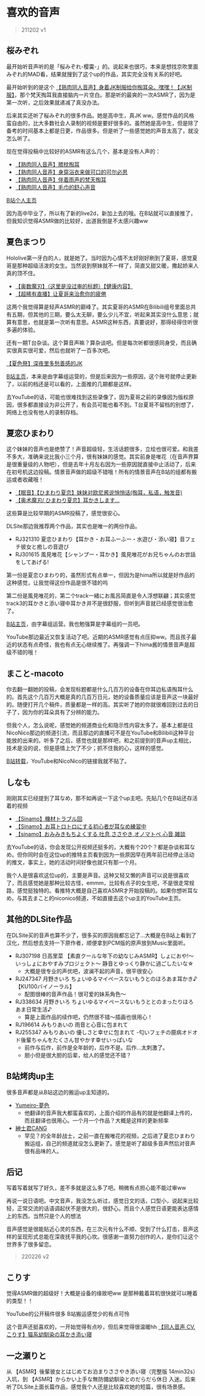 # 喜欢的音声

> 211202 v1

## 桜みぞれ

最开始听音声听的是「桜みぞれ-樱霙-」的。说起来也很巧，本来是想找京吹里面みぞれ的MAD看，结果就搜到了这个up的作品，其实完全没有关系的好吧。

最开始听到的是这个 [【熟肉同人音声】身着JK制服给你掏耳朵。嘿嘿！【JK制服】](https://www.bilibili.com/video/BV1x54y197rL)，那个梵天掏耳我直接脑内一片空白。那是听的最爽的一次ASMR了，因为是第一次听，之后效果就递减了真没办法。

后来其实还听了桜みぞれ的很多作品。她是高中生，真JK ww。感觉作品的风格蛮自由的，比大多数社会人录制的视频是要好很多的。虽然她是高中生，但是除了备考的时间基本上都是日更，作品很多。但是听了一些感觉她的声音太高了，就没怎么听了。

现在觉得投稿中比较好的ASMR有这么几个，基本是没有人声的：

- [【熟肉同人音声】膝枕掏耳](https://www.bilibili.com/video/BV16p4y1v7Kd)
- [【熟肉同人音声】身穿浴衣来做可口的可尔必思](https://www.bilibili.com/video/BV1y54y1e7dk)
- [【熟肉同人音声】伴着雨声的梵天掏耳](https://www.bilibili.com/video/BV1pz4y1y7D4)
- [【熟肉同人音声】毛巾的舒心声音](https://www.bilibili.com/video/BV1254y1r7WM)

[B站个人主页](https://space.bilibili.com/431043889)

因为高中毕业了，所以有了新的live2d，新加上去的哦。在B站就可以直接推了，但我知识觉得ASMR做的比较好，出道我倒是不太感兴趣ww

## 夏色まつり

Hololive第一牙白的人，就是她了。当时因为心情不太好刚好刷到了夏哥，感觉夏哥是那种超级活泼的女生。当然说到祭妹就不一样了，简直又甜又暖，撒起娇来人真的顶不住。

- [【奥数魔刃】（这里是没过审的标题）【健康内容】](https://www.bilibili.com/video/BV1H4411t7Hm)
- [【超稀有直播】让夏哥来治愈你的疲倦](https://www.bilibili.com/video/BV1vJ411q79P)

这两个我觉得算是轻声ASMR的巅峰了。其实夏哥的ASMR在Bilibili组号里面总共有五期，但其他的三期，要么太无聊，要么少儿不宜，听起来其实没什么意思；就算有意思，也就是第一次听有意思。ASMR这种东西，真要说好，那得经得住听很多遍的体验。

还有一期T台杂谈。这个算音声嘛？算杂谈吧。但是每次听都很感同身受，而且确实很真实很可爱，然后也就听了一百多次吧。

[【夏色祭】深夜里多愁善感的JK](https://www.bilibili.com/video/BV1yJ411c7U6)

[B站主页](https://space.bilibili.com/336731767)，本来是由字幕组运营的，但是后来因为一些原因，这个账号就停止更新了，以前的档还是可以看的，上面推的几期都是这样。

去YouTube的话，可能也很难找到这些录像了，因为夏哥之前的录像因为版权原因，很多都直接设为非公开了，有会员可能也看不到。T台夏哥不留档的别想了，网络上也没有他人的录制存档。

## 夏恋ひまわり

这个妹妹的音声也是绝赞了！声音超级轻，生活话题很多，立绘也很可爱。和我差不多大，准确来说比我小三个月，很有妹妹的感觉。其实前身是唯花（在音声界算是很重量级的人物吧），但是去年十月左右因为一些原因就直接中止活动了，后来在初号机这边投稿。情景音声做的超级不错哦！所有的情景音声在B站的组都有搬运或者收藏哦！

- [【眠音】【ひまわり夏恋】妹妹对欧尼酱说悄悄话(掏耳，私语，触发音)](https://www.bilibili.com/video/BV1bx411X7Z9)
- [【奥术魔刃/ ひまわり夏恋】耳かきします...](https://www.bilibili.com/video/BV1xJ411w7xA)

这些算是比较早期的ASMR投稿了，感觉很安心。

DLSite那边我推荐两个作品，其实也是唯一的两份作品。

- RJ321310 夏恋ひまわり【耳かき・お耳ふーふー・水遊び・添い寝】音フェチ彼女と癒しの音遊び
- RJ301615 風見唯花【シャンプー・耳かき】風見唯花がお兄ちゃんのお世話をしてあげる!

第一份是夏恋ひまわり的，虽然形式有点单一，但因为是hima所以就是好作品的这种感觉，让我觉得这份作品是很不错的呜

第二份是風見唯花的，第二个track一緒にお風呂简直是令人浮想联翩；其实感觉track3的耳かきと添い寝中耳かき并不是很舒服，但听到声音就已经感觉很治愈了。


[B站主页](https://space.bilibili.com/1940246442)，由字幕组运营。我也勉强算是字幕组的一员吧。

YouTube那边最近又恢复活动了吧。近期的ASMR感觉有点压抑ww。而且孩子最近的状态有点奇怪，我也有点无心继续推了。再强调一下hima酱的情景音声是超级不错的哦！

## まこと-macoto

你去翻一翻她的投稿，会发现标题都是什么几百万的设备在你耳边私语掏耳什么的。首先这个几百万大概是真的几百万日元，她的设备质量应该是音声这一块最好的。随便打开几个稿件，质量都是一样的高。其实听了她的你就很难回到过去的日子了，因为你的耳朵具有了分辨的能力。

但我个人，怎么说呢，感觉她的频道商业化和隐示性内容太多了。基本上都是往NicoNico那边的频道引流，而且那边的直播可不是在YouTube和Bilibili这种平台能放的出来的。听多了之后，感觉也就是那样吧，和之前提到的音声up主相比，技术是没的说，但是感情上欠了不少；抓不住我的心，这样的感觉。

[B站转载](https://space.bilibili.com/472135480)，YouTube和NicoNico的链接我就不贴了。

## しなも

刚刚其实已经提到了耳なめ，那不如再说一下这个up主吧。先贴几个在B站还存活着的视频

- [【Sinamo】機材トラブル回](https://www.bilibili.com/video/BV1m7411w7i7)
- [【Sinamo】お耳トロトロにする初心者が耳なめ練習中](https://www.bilibili.com/video/BV1o7411w7wQ)
- [【sinamo】おみみきもちよくする 吐息,ささやき,オノマトペ,心音,雑談](https://www.bilibili.com/video/BV1fg4y1z7u5)

去YouTube的话，你会发现公开视频还挺多的，大概有个20个？都是杂谈和耳なめ。但你同时会在这位up的推特主页看到因为一些原因早在两年前已经停止活动的推文，事实上，她的活动时间好像也就只有那一个月。

我个人是很喜欢这位up的，主要是声音。这种又轻又懒的声音可以说是很喜欢了，而且感觉她是那种比较古怪，emmm，比较有点子的女生吧，不是很走常规路，感觉挺独特的。看推特大概是自己喜欢ASMR才开始投稿的。如果你想听耳なめ，与其去まこと的niconico频道，不如直接去这个up主的YouTube主页。

## 其他的DLSite作品

在DLSite买的音声也算不少了，很多买的原因我都忘记了…大概是在B站上看到了汉化，然后想去支持一下原作者，顺便拿到PCM版的原声放到Music里面听。

- RJ307198 日高里菜 【素直クールな年下の幼なじみASMR】しょにおや!～いっしょにおやすみプロジェクト～ 静音とゆっくり静かに過ごしたいな☆
    - 大概是很专业的声优吧，波澜不起的声音，很平很安心
- RJ247347 月野きいろ ちょいゆるマイペースないもうとのほろあま耳かき♪【KU100バイノーラル】
    - 配图很棒的音声作品！很可爱的妹系角色～
- RJ338634 月野きいろ ちょいゆるマイペースないもうととのまったりほろあま日常生活♪
    - 算是上面作品的续作吧，仍然很不错～插画也很用心！
- RJ196614 みもりあいの 雨音と心音に包まれて
- RJ255347 みもりあいの 優しさと幸せに包まれて -匂いフェチの臆病オドオド後輩ちゃんをたくさん甘やかす幸せいっぱいな
    - 前作与后作，前作是全年龄的，后作不是。后作…太刺激了。
    - 胆小但是很大胆的后辈，给人的感觉还不错？

## B站烤肉up主

很多音声都是从B站这边的搬运up主知道的。

- [Yumeiro-夢色](https://space.bilibili.com/3383086)
    - 他翻译的音声我大都蛮喜欢的，上面介绍的作品有的就是他翻译上传的，而且翻译也很用心。一个月一个作品？大概是这样的更新频率
- [紳士君CANG](https://space.bilibili.com/6948809)
    - 罕见？的全年龄战士，之前一直在搬唯花的视频，之后进了夏恋ひまわり搬运组，自己的频道就没怎么更新了。感觉是听了超级多音声然后对音声很有品味的人。

## 后记

写着写着就写了好久，差不多就是这么多了吧。稍微有点担心能不能过审ww

再说一说日语吧。中文音声，我没怎么听过，感觉日文的话，口型小，说起来比较轻，正常交流的话语调起伏不是很大的，很舒心。而且个人感觉日语更能表达感情上的东西。当然只是个人的想法

音声感觉是很能贴近心灵的东西，在三次元有什么不顺、受到了什么打击，音声这样的呈现形式总能在深夜抚平我的心坎。很感谢一直努力创作的人，是你们让这个世界多了很多留恋。

> 220226 v2

## こりす

觉得ASMR做的超级好！大概是设备的缘故吧ww 是那种戴着耳机很快就可以睡着的类型！！

YouTube的公开稿件很多 B站搬运感觉少的有点可怜

这个音声还挺喜欢的，一开始觉得有点吵，但后来觉得很温暖hh [【同人音声 CV. こりす】猫系幼馴染の耳かき添い寝](https://www.bilibili.com/video/BV16r4y1c7Wh)

## 一之瀬りと

从 【ASMR】後輩彼女とはじめてお泊まりささやき添い寝（完整版 14min32s） 入坑，到 【ASMR】からかい上手な無防備幼馴染とのだらだら休日 入迷。后来听了DLSite上面长篇作品，感觉我个人还是比较喜欢她的短篇，很有场景感。
